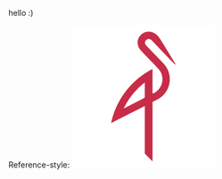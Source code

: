 hello :)

Reference-style: 
![alt text][logo]

[logo]: https://github.com/ChrisGilchrist/ChrisProjectTemplate5/blob/main/minio.png
